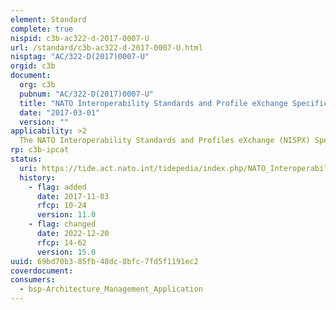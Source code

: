 ```yaml
---
element: Standard
complete: true
nispid: c3b-ac322-d-2017-0007-U
url: /standard/c3b-ac322-d-2017-0007-U.html
nisptag: "AC/322-D(2017)0007-U"
orgid: c3b
document:
  org: c3b
  pubnum: "AC/322-D(2017)0007-U"
  title: "NATO Interoperability Standards and Profile eXchange Specification"
  date: "2017-03-01"
  version: ""
applicability: >2
  The NATO Interoperability Standards and Profiles eXchange (NISPX) Specification provides a format for use in machine-to-machine message exchange and for file based exchange. NISPX is an XML grammar used to encode and transport representations of Interoperability Standards and Profile data. NISPX packages and their related files (if any) may be compressed using the ZIP format into single digital information objects (containers). This specification will be used by the IPCaT to publish selected NISP datasets electronically as a Trusted Data Source (TDS) and should be used by standardization groups and other responsible parties to submit standards and profiles for inclusion into the NISP.
rp: c3b-ipcat
status:
  uri: https://tide.act.nato.int/tidepedia/index.php/NATO_Interoperability_Standards_and_Profiles_eXchange_Specification
  history: 
    - flag: added
      date: 2017-11-03
      rfcp: 10-24
      version: 11.0
    - flag: changed
      date: 2022-12-20
      rfcp: 14-62
      version: 15.0
uuid: 69bd70b3-85fb-48dc-8bfc-7fd5f1191ec2
coverdocument:
consumers:
  - bsp-Architecture_Management_Application
---
```

